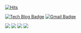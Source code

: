 
<div>
  
[![Hits](https://hits.seeyoufarm.com/api/count/incr/badge.svg?url=https%3A%2F%2Fgithub.com%2Fchkim116%2F&count_bg=%2329495E&title_bg=%23DF620B&icon=&icon_color=%23DF5E15&title=hits&edge_flat=true)](https://hits.seeyoufarm.com)

</div>

<div>

[![Tech Blog Badge](http://img.shields.io/badge/-Tech%20blog-FF5722?style=flat-square&logo=blogger&logoColor=white&link=https://kormelon.com/)](https://kormelon.com/) 
[![Gmail Badge](https://img.shields.io/badge/-Gmail-d14836?style=flat-square&logo=Gmail&logoColor=white&link=mailto:cskim132@gmail.com)](mailto:cskim132@gmail.com)

</div>


<p>
  <img src="https://img.shields.io/badge/React-61DAFB?style=flat-square&logo=React&logoColor=white"/>
  <img src="https://img.shields.io/badge/Next-000000?style=flat-square&logo=Next.js&logoColor=white"/>
  <img src="https://img.shields.io/badge/Node.js-339933?style=flat-square&logo=Node.js&logoColor=white"/>
  <img src="https://img.shields.io/badge/Webpack-8DD6F9?style=flat-square&logo=Webpack&logoColor=white"/>
</p>
